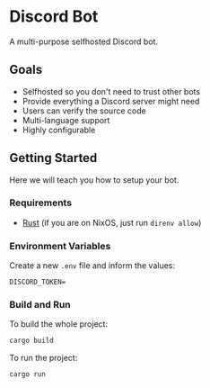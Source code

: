 # Discord Bot
A multi-purpose selfhosted Discord bot.

## Goals
- Selfhosted so you don't need to trust other bots
- Provide everything a Discord server might need
- Users can verify the source code
- Multi-language support
- Highly configurable

## Getting Started
Here we will teach you how to setup your bot.

### Requirements
- [Rust](https://www.rust-lang.org/) (if you are on NixOS, just run `direnv allow`)

### Environment Variables
Create a new `.env` file and inform the values:
```
DISCORD_TOKEN=
```

### Build and Run
To build the whole project:
```sh
cargo build
```

To run the project:
```sh
cargo run
```
